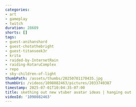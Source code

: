 ```yaml
---
categories:
- art
- gameplay
- twitch
duration: 28689
shorts: []
tags:
- guest-anihanshard
- guest-chotothebright
- guest-titanseek3r
- krita
- raided-by-InternetRain
- raiding-KotaruComplex
- repo
- sky-children-of-light
thumbPath: /assets/thumbs/20250701170435.jpg
thumbUri: /videos/1098082463/pictures/2033740387
timestamp: 2025-07-01T10:04:35-07:00
title: skething out new vtuber avatar ideas | hanging out
videoId: '1098082463'
---
```

